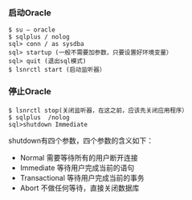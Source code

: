### 启动Oracle

```
$ su – oracle 
$ sqlplus / nolog 
sql> conn / as sysdba 
sql> startup (一般不需要加参数，只要设置好环境变量） 
sql> quit (退出sql模式) 
$ lsnrctl start (启动监听器）
```

### 停止Oracle

```
$ lsnrctl stop(关闭监听器，在这之前，应该先关闭应用程序） 
$ sqlplus  /nolog 
sql>shutdown Immediate 

```

shutdown有四个参数，四个参数的含义如下：
* Normal 需要等待所有的用户断开连接
* Immediate 等待用户完成当前的语句
* Transactional 等待用户完成当前的事务
* Abort 不做任何等待，直接关闭数据库
 